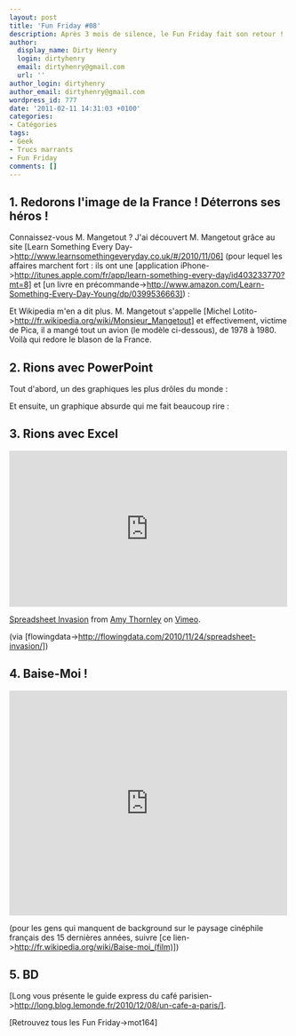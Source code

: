 ```yaml
---
layout: post
title: 'Fun Friday #08'
description: Après 3 mois de silence, le Fun Friday fait son retour !
author:
  display_name: Dirty Henry
  login: dirtyhenry
  email: dirtyhenry@gmail.com
  url: ''
author_login: dirtyhenry
author_email: dirtyhenry@gmail.com
wordpress_id: 777
date: '2011-02-11 14:31:03 +0100'
categories:
- Catégories
tags:
- Geek
- Trucs marrants
- Fun Friday
comments: []
---
```

<h2>1. Redorons l'image de la France ! Déterrons ses héros !</h2>

Connaissez-vous M. Mangetout ? J'ai découvert M. Mangetout grâce au site [Learn Something Every Day->http://www.learnsomethingeveryday.co.uk/#/2010/11/06] (pour lequel les affaires marchent fort : ils ont une [application iPhone->http://itunes.apple.com/fr/app/learn-something-every-day/id403233770?mt=8] et [un livre en précommande->http://www.amazon.com/Learn-Something-Every-Day-Young/dp/0399536663]) :

<img464>

Et Wikipedia m'en a dit plus. M. Mangetout s'appelle [Michel Lotito->http://fr.wikipedia.org/wiki/Monsieur_Mangetout] et effectivement, victime de Pica, il a mangé tout un avion (le modèle ci-dessous), de 1978 à 1980. Voilà qui redore le blason de la France.

<img465>

<h2>2. Rions avec PowerPoint</h2>

Tout d'abord, un des graphiques les plus drôles du monde :

<img466>

Et ensuite, un graphique absurde qui me fait beaucoup rire :

<img467>

<h2>3. Rions avec Excel</h2>

<iframe src="http://player.vimeo.com/video/16845078" width="500" height="281" frameborder="0"></iframe><p><a href="http://vimeo.com/16845078">Spreadsheet Invasion</a> from <a href="http://vimeo.com/iammow">Amy Thornley</a> on <a href="http://vimeo.com">Vimeo</a>.</p>

(via [flowingdata->http://flowingdata.com/2010/11/24/spreadsheet-invasion/])

<h2>4. Baise-Moi !</h2>

<iframe title="YouTube video player" width="500" height="405" src="http://www.youtube.com/embed/pPNtNj3cSxU?rel=0" frameborder="0" allowfullscreen></iframe>

(pour les gens qui manquent de background sur le paysage cinéphile français des 15 dernières années, suivre [ce lien->http://fr.wikipedia.org/wiki/Baise-moi_(film)])

<h2>5. BD</h2>

[Long vous présente le guide express du café parisien->http://long.blog.lemonde.fr/2010/12/08/un-cafe-a-paris/].

[Retrouvez tous les Fun Friday->mot164]
